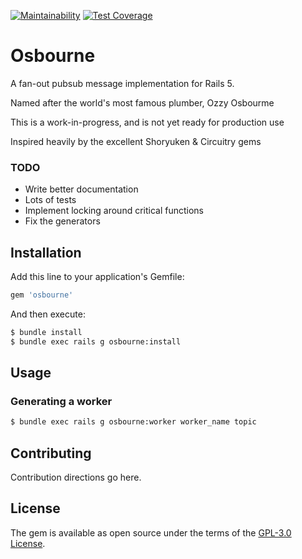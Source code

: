 [![Maintainability](https://api.codeclimate.com/v1/badges/295897ee565c04ad1aa5/maintainability)](https://codeclimate.com/github/stevenallen05/osbourne/maintainability) [![Test Coverage](https://api.codeclimate.com/v1/badges/295897ee565c04ad1aa5/test_coverage)](https://codeclimate.com/github/stevenallen05/osbourne/test_coverage)

# Osbourne

A fan-out pubsub message implementation for Rails 5.

Named after the world's most famous plumber, Ozzy Osbourme

This is a work-in-progress, and is not yet ready for production use

Inspired heavily by the excellent Shoryuken & Circuitry gems

### TODO

* Write better documentation
* Lots of tests
* Implement locking around critical functions
* Fix the generators

## Installation
Add this line to your application's Gemfile:

```ruby
gem 'osbourne'
```

And then execute:
```bash
$ bundle install
$ bundle exec rails g osbourne:install
```

## Usage

### Generating a worker

```bash
$ bundle exec rails g osbourne:worker worker_name topic
```



## Contributing
Contribution directions go here.

## License
The gem is available as open source under the terms of the [GPL-3.0 License](https://opensource.org/licenses/GPL-3.0).
